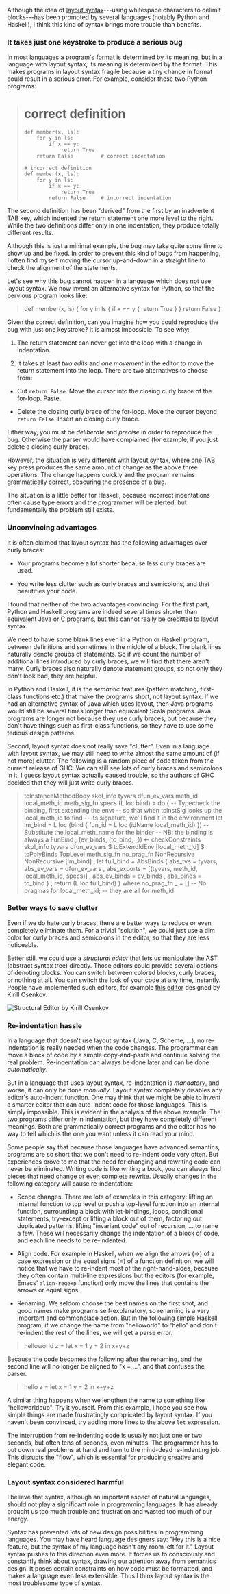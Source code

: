 <span>Although the idea of</span> [layout syntax](http://en.wikipedia.org/wiki/Off-side_rule)<span>---using whitespace characters to delimit blocks---has been promoted by several languages (notably Python and Haskell), I think this kind of syntax brings more trouble than benefits.</span>

### It takes just one keystroke to produce a serious bug

In most languages a program's format is determined by its meaning, but in a language with layout syntax, its meaning is determined by the format. This makes programs in layout syntax fragile because a tiny change in format could result in a serious error. For example, consider these two Python programs:

> # correct definition
>     def member(x, ls):
>         for y in ls:
>             if x == y:
>                 return True
>         return False         # correct indentation
>
>     # incorrect definition
>     def member(x, ls):
>         for y in ls:
>             if x == y:
>                 return True
>             return False     # incorrect indentation

The second definition has been "derived" from the first by an inadvertent TAB key, which indented the return statement one more level to the right. While the two definitions differ only in one indentation, they produce totally different results.

Although this is just a minimal example, the bug may take quite some time to show up and be fixed. In order to prevent this kind of bugs from happening, I often find myself moving the cursor up-and-down in a straight line to check the alignment of the statements.

Let's see why this bug cannot happen in a language which does not use layout syntax. We now invent an alternative syntax for Python, so that the pervious program looks like:

> def member(x, ls) {
>         for y in ls {
>             if x == y {
>                 return True
>             }
>         }
>         return False
>     }

Given the correct definition, can you imagine how you could reproduce the bug with just one keystroke? It is almost impossible. To see why:

1.  The return statement can never get into the loop with a change in indentation.

2.  <span>It takes at least</span> _two edits_ <span>and</span> _one movement_ <span>in the editor to move the return statement into the loop. There are two alternatives to choose from:</span>

*   <span>Cut</span> `return False`<span>. Move the cursor into the closing curly brace of the for-loop. Paste.</span>

*   <span>Delete the closing curly brace of the for-loop. Move the cursor beyond</span> `return False`<span>. Insert an closing curly brace.</span>

<span>Either way, you must be</span> _deliberate_ <span>and</span> _precise_ <span>in order to reproduce the bug. Otherwise the parser would have complained (for example, if you just delete a closing curly brace).</span>

However, the situation is very different with layout syntax, where one TAB key press produces the same amount of change as the above three operations. The change happens quickly and the program remains grammatically correct, obscuring the presence of a bug.

The situation is a little better for Haskell, because incorrect indentations often cause type errors and the programmer will be alerted, but fundamentally the problem still exists.

### Unconvincing advantages

It is often claimed that layout syntax has the following advantages over curly braces:

*   Your programs become a lot shorter because less curly braces are used.

*   You write less clutter such as curly braces and semicolons, and that beautifies your code.

I found that neither of the two advantages convincing. For the first part, Python and Haskell programs are indeed several times shorter than equivalent Java or C programs, but this cannot really be creditted to layout syntax.

We need to have some blank lines even in a Python or Haskell program, between definitions and sometimes in the middle of a block. The blank lines naturally denote groups of statements. So if we count the number of additional lines introduced by curly braces, we will find that there aren't many. Curly braces also naturally denote statement groups, so not only they don't look bad, they are helpful.

<span>In Python and Haskell, it is the</span> _semantic_ <span>features (pattern matching, first-class functions etc.) that make the programs short, not layout syntax. If we had an alternative syntax of Java which uses layout, then Java programs would still be several times longer than equivalent Scala programs. Java programs are longer not because they use curly braces, but because they don't have things such as first-class functions, so they have to use some tedious design patterns.</span>

Second, layout syntax does not really save "clutter". Even in a language with layout syntax, we may still need to write almost the same amount of (if not more) clutter. The following is a random piece of code taken from the current release of GHC. We can still see lots of curly braces and semicolons in it. I guess layout syntax actually caused trouble, so the authors of GHC decided that they will just write curly braces.

> tcInstanceMethodBody skol_info tyvars dfun_ev_vars
>                          meth_id local_meth_id
>                  meth_sig_fn specs
>                          (L loc bind)
>       = do  {       -- Typecheck the binding, first extending the envt
>             -- so that when tcInstSig looks up the local_meth_id to find
>             -- its signature, we'll find it in the environment
>               let lm_bind = L loc (bind { fun_id = L loc (idName local_meth_id) })
>                                  -- Substitute the local_meth_name for the binder
>                      -- NB: the binding is always a FunBind
>     ; (ev_binds, (tc_bind, _))
>                    <- checkConstraints skol_info tyvars dfun_ev_vars $
>               tcExtendIdEnv [local_meth_id] $
>                   tcPolyBinds TopLevel meth_sig_fn no_prag_fn
>                      NonRecursive NonRecursive
>                      [lm_bind]
>     ; let full_bind = AbsBinds { abs_tvs = tyvars, abs_ev_vars = dfun_ev_vars
>                                        , abs_exports = [(tyvars, meth_id, local_meth_id, specs)]
>                                        , abs_ev_binds = ev_binds
>                                        , abs_binds = tc_bind }
>     ; return (L loc full_bind) }
>       where
>         no_prag_fn  _ = []      -- No pragmas for local_meth_id;
>                             -- they are all for meth_id

### Better ways to save clutter

Even if we do hate curly braces, there are better ways to reduce or even completely eliminate them. For a trivial "solution", we could just use a dim color for curly braces and semicolons in the editor, so that they are less noticeable.

<span>Better still, we could use a</span> _structural editor_ <span>that lets us manipulate the AST (abstract syntax tree) directly. Those editors could provide several options of denoting blocks. You can switch between colored blocks, curly braces, or nothing at all. You can switch the look of your code at any time, instantly. People have implemented such editors, for example</span> [this editor](http://blogs.msdn.com/b/kirillosenkov/archive/2009/09/08/first-videos-of-the-structured-editor-prototype.aspx) <span>designed by Kirill Osenkov.</span>

![](https://substackcdn.com/image/fetch/w_1456,c_limit,f_auto,q_auto:good,fl_progressive:steep/https%3A%2F%2Fbucketeer-e05bbc84-baa3-437e-9518-adb32be77984.s3.amazonaws.com%2Fpublic%2Fimages%2F2688bcb6-816d-4c5f-93d6-e55c991daefd_794x720.png "Structural Editor by Kirill Osenkov")

### Re-indentation hassle

<span>In a language that doesn't use layout syntax (Java, C, Scheme, ...), no re-indentation is really needed when the code changes. The programmer can move a block of code by a simple copy-and-paste and continue solving the real problem. Re-indentation can always be done later and can be done</span> _automatically_<span>.</span>

<span>But in a language that uses layout syntax, re-indentation is</span> _mandatory_<span>, and worse, it can only be done</span> _manually_<span>. Layout syntax completely disables any editor's auto-indent function. One may think that we might be able to invent a smarter editor that can auto-indent code for those languages. This is simply impossible. This is evident in the analysis of the above example. The two programs differ only in indentation, but they have completely different meanings. Both are grammatically correct programs and the editor has no way to tell which is the one you want unless it can read your mind.</span>

Some people say that because those languages have advanced semantics, programs are so short that we don't need to re-indent code very often. But experiences prove to me that the need for changing and rewriting code can never be eliminated. Writing code is like writing a book, you can always find pieces that need change or even complete rewrite. Usually changes in the following category will cause re-indentation:

*   Scope changes. There are lots of examples in this category: lifting an internal function to top level or push a top-level function into an internal function, surrounding a block with let-bindings, loops, conditional statements, try-except or lifting a block out of them, factoring out duplicated patterns, lifting "invariant code" out of recursion, ... to name a few. These will necessarily change the indentation of a block of code, and each line needs to be re-indented.

*   <span>Align code. For example in Haskell, when we align the arrows (->) of a case expression or the equal signs (=) of a function definition, we will notice that we have to re-indent most of the right-hand-sides, because they often contain multi-line expressions but the editors (for example, Emacs'</span> `align-regexp` <span>function) only move the lines that contains the arrows or equal signs.</span>

*   Renaming. We seldom choose the best names on the first shot, and good names make programs self-explanatory, so renaming is a very important and commonplace action. But in the following simple Haskell program, if we change the name from "helloworld" to "hello" and don't re-indent the rest of the lines, we will get a parse error.

> helloworld z = let x = 1
>                        y = 2 in
>                      x+y+z

Because the code becomes the following after the renaming, and the second line will no longer be aligned to "x = ...", and that confuses the parser.

> hello z = let x = 1
>                        y = 2 in
>                      x+y+z

<span>A similar thing happens when we lengthen the name to something like "helloworldcup". Try it yourself. From this example, I hope you see how simple things are made frustratingly complicated by layout syntax. If you haven't been convinced, try adding more lines to the above</span> `let` <span>expression.</span>

The interruption from re-indenting code is usually not just one or two seconds, but often tens of seconds, even minutes. The programmer has to put down real problems at hand and turn to the mind-dead re-indenting job. This disrupts the "flow", which is essential for producing creative and elegant code.

### Layout syntax considered harmful

I believe that syntax, although an important aspect of natural languages, should not play a significant role in programming languages. It has already brought us too much trouble and frustration and wasted too much of our energy.

Syntax has prevented lots of new design possibilities in programming languages. You may have heard language designers say: "Hey this is a nice feature, but the syntax of my language hasn't any room left for it." Layout syntax pushes to this direction even more. It forces us to consciously and constantly think about syntax, drawing our attention away from semantics design. It poses certain constraints on how code must be formatted, and makes a language even less extensible. Thus I think layout syntax is the most troublesome type of syntax.
